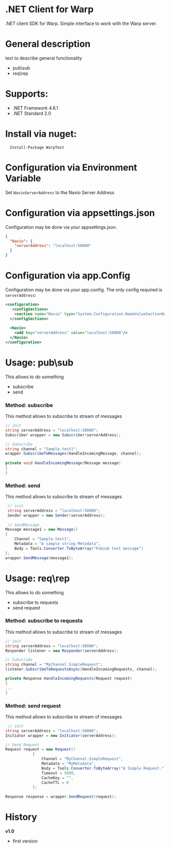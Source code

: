 # .NET Client for Warp
.NET client SDK for Warp. Simple interface to work with the Warp server.


# General description
text to describe general functionality
- pub\sub
- req\rep

# Supports:
- .NET Framework 4.6.1
- .NET Standard 2.0

# Install via nuget:
```
  Install-Package WarpTest
```

# Configuration via Environment Variable
 Set `NavioServerAddress` to the Navio Server Address

# Configuration via appsettings.json
Configuration may be done via your appsettings.json.
```JSON
{
  "Navio": {
    "serverAddress": "localhost:50000"
  }
}
```

# Configuration via app.Config
Configuration may be done via your app.config. The only config required is `serverAddress`:
```xml
<configuration>  
   <configSections>  
    <section name="Navio" type="System.Configuration.NameValueSectionHandler"/>      
  </configSections>  
    
  <Navio>  
    <add key="serverAddress" value="localhost:50000"/>
  </Navio>  
</configuration>
```

# Usage: pub\sub
This allows to do something
- subscribe
- send

### Method: subscribe
This method allows to subscribe to stream of messages

```C#
// init
string serverAddress = "localhost:50000";
Subscriber wrapper = new Subscriber(serverAddress);

// Subscribe
string channel = "Sample.test1";
wrapper.SubscribeToMessages(HandleIncomingMessage, channel);
            
private void HandleIncomingMessage(Message message)
{
}
```

### Method: send
This method allows to subscribe to stream of messages

```C#
 // init
 string serverAddress = "localhost:50000";
 Sender wrapper = new Sender(serverAddress);
 
 // SendMessage
Message message1 = new Message()
{
    Channel = "Sample.test1",
    Metadata = "A sample string Metadata",
    Body = Tools.Converter.ToByteArray("Pubsub test message")
};
wrapper.SendMessage(message1);
```

# Usage: req\rep
This allows to do something
- subscribe to requests
- send request

### Method: subscribe to requests
This method allows to subscribe to stream of messages

```C#
// init
string serverAddress = "localhost:50000";
Responder listener = new Responder(serverAddress);

// Subscribe
string channel = "MyChannel.SimpleRequest";
listener.SubscribeToRequestsAsync(HandleIncomingRequests, channel);

private Response HandleIncomingRequests(Request request)
{
...
}

```

### Method: send request
This method allows to subscribe to stream of messages

```C#
 // init
string serverAddress = "localhost:50000";
Initiator wrapper = new Initiator(serverAddress);

// Send Request
Request request = new Request()
            {
                Channel = "MyChannel.SimpleRequest",
                Metadata = "MyMetadata",
                Body = Tools.Converter.ToByteArray("A Simple Request."),
                Timeout = 5000,
                CacheKey = "",
                CacheTTL = 0
            };
            
Response response = wrapper.SendRequest(request);

```

# History
**v1.0**
- first version
